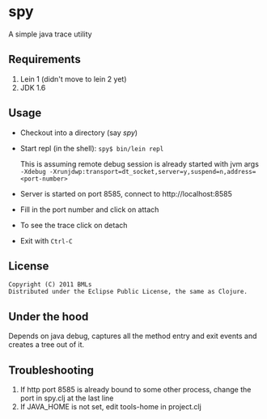 # spy

A simple java trace utility

## Requirements

1. Lein 1 (didn't move to lein 2 yet)
2. JDK 1.6

## Usage

- Checkout into a directory (say *spy*)
- Start repl (in the shell): `spy$ bin/lein repl`

    This is assuming remote debug session is already started with jvm args `-Xdebug -Xrunjdwp:transport=dt_socket,server=y,suspend=n,address=<port-number>`
    
- Server is started on port 8585, connect to http://localhost:8585
- Fill in the port number and click on attach
- To see the trace click on detach
- Exit with `Ctrl-C`

## License
    
    Copyright (C) 2011 BMLs
    Distributed under the Eclipse Public License, the same as Clojure.

## Under the hood
Depends on java debug, captures all the method entry and exit events and creates a tree out of it.

## Troubleshooting  
1. If http port 8585 is already bound to some other process, change the port in spy.clj at the last line  
1. If JAVA_HOME is not set, edit tools-home in project.clj 
